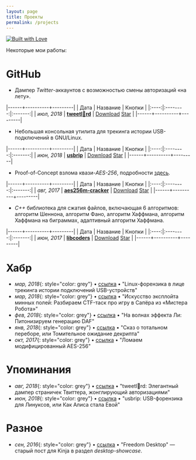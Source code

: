 ```yaml
---
layout: page
title: Проекты
permalink: /projects
---
```


[![Built with Love](https://img.shields.io/badge/built%20with-%F0%9F%92%97%F0%9F%92%97%F0%9F%92%97-lightgrey.svg)](http://project.cyberpunk.ru/lib/burning_chrome/)

Некоторые мои работы:

# GitHub
- Дампер *Twitter*-аккаунтов с возможностью смены авторизаций «на лету».

|------+----------+---------|
| Дата | Название | Кнопки  |
|:----:|:--------:|:-------:|
| *июл, 2018* | [**tweetl:crown:rd**](https://github.com/snovvcrash/tweetlord "snovvcrash/tweetlord: Twitter profile dumper (downloader) with authorization swapping.") | <a class="github-button" href="https://github.com/snovvcrash/tweetlord/archive/master.zip" data-icon="octicon-cloud-download" aria-label="Download snovvcrash/tweetlord on GitHub">Download</a> <a class="github-button" href="https://github.com/snovvcrash/tweetlord" data-icon="octicon-star" data-show-count="true" aria-label="Star snovvcrash/tweetlord on GitHub">Star</a> |
|------+----------+---------|

- Небольшая консольная утилита для трекинга истории USB-подключений в GNU/Linux.

|------+----------+---------|
| Дата | Название | Кнопки  |
|:----:|:--------:|:-------:|
| *июн, 2018* | [**usbrip**](https://github.com/snovvcrash/usbrip "snovvcrash/usbrip: Simple command line forensics tool for tracking USB device artifacts (history of USB events) on GNU/Linux.") | <a class="github-button" href="https://github.com/snovvcrash/usbrip/archive/master.zip" data-icon="octicon-cloud-download" aria-label="Download snovvcrash/usbrip on GitHub">Download</a> <a class="github-button" href="https://github.com/snovvcrash/usbrip" data-icon="octicon-star" data-show-count="true" aria-label="Star snovvcrash/usbrip on GitHub">Star</a> |
|------+----------+---------|

- Proof-of-Concept взлома квази-*AES-256*, подробности [здесь](https://habr.com/post/339910 "Ломаем модифицированный AES-256 / Хабр").

|------+----------+---------|
| Дата | Название | Кнопки  |
|:----:|:--------:|:-------:|
| *авг, 2017* | [**aes256m-cracker**](https://github.com/snovvcrash/aes256m-cracker "snovvcrash/aes256m-cracker: Demo of cracking the training version of AES-256 (AES-256-M).") | <a class="github-button" href="https://github.com/snovvcrash/aes256m-cracker/archive/master.zip" data-icon="octicon-cloud-download" aria-label="Download snovvcrash/aes256m-cracker on GitHub">Download</a> <a class="github-button" href="https://github.com/snovvcrash/aes256m-cracker" data-icon="octicon-star" data-show-count="true" aria-label="Star snovvcrash/aes256m-cracker on GitHub">Star</a> |
|------+----------+---------|

- *C++* библиотека для сжатия файлов, включающая 6 алгоритмов: алгоритм Шеннона, алгоритм Фано, алгоритм Хаффмана, алгоритм Хаффмана на биграммах, адаптивный алгоритм Хаффмана.

|------+----------+---------|
| Дата | Название | Кнопки  |
|:----:|:--------:|:-------:|
| *июн, 2017* | [**libcoders**](https://github.com/snovvcrash/libcoders "snovvcrash/libcoders: File compression library (includes 6 algorithms).") | <a class="github-button" href="https://github.com/snovvcrash/libcoders/archive/master.zip" data-icon="octicon-cloud-download" aria-label="Download snovvcrash/libcoders on GitHub">Download</a> <a class="github-button" href="https://github.com/snovvcrash/libcoders" data-icon="octicon-star" data-show-count="true" aria-label="Star snovvcrash/libcoders on GitHub">Star</a> |
|------+----------+---------|

# Хабр
- *мар, 2018*{: style="color: grey"} • [ссылка](https://habr.com/post/352254 "Linux-форензика в лице трекинга истории подключений USB-устройств / Хабр") • "Linux-форензика в лице трекинга истории подключений USB-устройств"
- *мар, 2018*{: style="color: grey"} • [ссылка](https://habr.com/post/351360 "Искусство эксплойта минных полей: Разбираем CTF-таск про игру в Сапёра из «Мистера Робота» / Хабр") • "Искусство эксплойта минных полей: Разбираем CTF-таск про игру в Сапёра из «Мистера Робота»"
- *фев, 2018*{: style="color: grey"} • [ссылка](https://habr.com/post/347580 "На волнах эффекта Ли: Питонизируем генерацию DAF / Хабр") • "На волнах эффекта Ли: Питонизируем генерацию DAF"
- *янв, 2018*{: style="color: grey"} • [ссылка](https://habr.com/post/346572 "Сказ о тотальном переборе, или Томительное ожидание декрипта / Хабр") • "Сказ о тотальном переборе, или Томительное ожидание декрипта"
- *окт, 2017*{: style="color: grey"} • [ссылка](https://habr.com/post/339910 "Ломаем модифицированный AES-256 / Хабр") • "Ломаем модифицированный AES-256"

# Упоминания
- *авг, 2018*{: style="color: grey"} • [ссылка](https://codeby.net/forum/threads/tweetlrd-ehlegantnyj-damper-stranichek-tvittera-zhonglirujuschij-avtorizacijami.64292 "tweetl👑rd: Элегантный дампер страничек Твиттера, жонглирующий авторизациями / Codeby.net - Информационная Безопасность") • "tweetl👑rd: Элегантный дампер страничек Твиттера, жонглирующий авторизациями"
- *июн, 2018*{: style="color: grey"} • [ссылка](https://codeby.net/forum/threads/usbrip-usb-forenzika-dlja-linuksov-ili-kak-alisa-stala-evoj.63644 "usbrip: USB-форензика для Линуксов, или Как Алиса стала Евой / Codeby.net - Информационная Безопасность") • "usbrip: USB-форензика для Линуксов, или Как Алиса стала Евой"

# Разное
- *сен, 2016*{: style="color: grey"} • [ссылка](https://snovvcrash.kinja.com/freedom-desktop-1787162891 "Freedom Desktop") • "Freedom Desktop" — старый пост для Kinja в раздел *desktop-showcase*.
